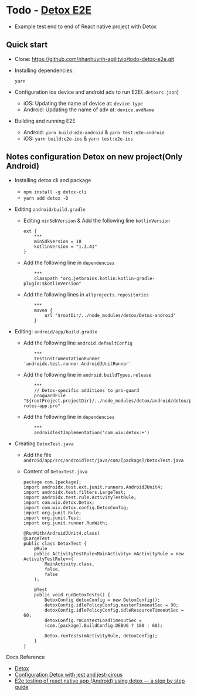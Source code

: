 # Todo - [Detox E2E](https://github.com/wix/Detox)

- Example test end to end of React native project with Detox

## Quick start

- Clone: https://github.com/nhanhuynh-agilityio/todo-detox-e2e.git

- Installing dependencies:

  `yarn`

- Configuration ios device and android adv to run E2E(`.detoxrc.json`)

  - iOS: Updating the name of device at: `device.type`
  - Android: Updating the name of adv at: `device.avdName`

- Building and running E2E
  - Android: `yarn build:e2e-android` & `yarn test:e2e-android`
  - iOS: `yarn build:e2e-ios` & `yarn test:e2e-ios`

## Notes configuration Detox on new project(Only Android)

- Installing detox cli and package

  - `npm install -g detox-cli`
  - `yarn add detox -D`

- Editing `android/build.gradle`

  - Editing `minSdkVersion` & Add the following line `kotlinVersion`

    ```
    ext {
        ***
        minSdkVersion = 18
        kotlinVersion = "1.3.41"
    }
    ```

  - Add the following line in `dependencies`

    ```
        ***
        classpath "org.jetbrains.kotlin:kotlin-gradle-plugin:$kotlinVersion"
    ```

  - Add the following lines in `allprojects.repositories`

    ```
        ***
        maven {
            url "$rootDir/../node_modules/detox/Detox-android"
        }
    ```

- Editing: `android/app/build.gradle`

  - Add the following line `android.defaultConfig`

    ```
        ***
        testInstrumentationRunner 'androidx.test.runner.AndroidJUnitRunner'
    ```

  - Add the following line in `android.buildTypes.release`
    ```
        ***
        // Detox-specific additions to pro-guard
        proguardFile "${rootProject.projectDir}/../node_modules/detox/android/detox/proguard-rules-app.pro"
    ```
  - Add the following line in `dependencies`

    ```
        ***
        androidTestImplementation('com.wix:detox:+')
    ```

- Creating `DetoxTest.java`

  - Add the file `android/app/src/androidTest/java/com/[package]/DetoxTest.java`
  - Content of `DetoxTest.java`

    ```
    package com.[package];
    import androidx.test.ext.junit.runners.AndroidJUnit4;
    import androidx.test.filters.LargeTest;
    import androidx.test.rule.ActivityTestRule;
    import com.wix.detox.Detox;
    import com.wix.detox.config.DetoxConfig;
    import org.junit.Rule;
    import org.junit.Test;
    import org.junit.runner.RunWith;

    @RunWith(AndroidJUnit4.class)
    @LargeTest
    public class DetoxTest {
        @Rule
        public ActivityTestRule<MainActivity> mActivityRule = new ActivityTestRule<>(
            MainActivity.class,
            false,
            false
        );

        @Test
        public void runDetoxTests() {
            DetoxConfig detoxConfig = new DetoxConfig();
            detoxConfig.idlePolicyConfig.masterTimeoutSec = 90;
            detoxConfig.idlePolicyConfig.idleResourceTimeoutSec = 60;
            detoxConfig.rnContextLoadTimeoutSec =
            (com.[package].BuildConfig.DEBUG ? 180 : 60);

            Detox.runTests(mActivityRule, detoxConfig);
        }
    }
    ```

Docs Reference

- [Detox](https://github.com/wix/Detox)
- [Configuration Detox with jest and jest-circus](https://github.com/wix/Detox/blob/master/docs/Guide.Jest.md)
- [E2e testing of react native app (Android) using detox — a step by step guide](https://medium.com/@varunon9/e2e-testing-of-react-native-app-android-using-detox-a-step-by-step-guide-bfb520c1a9ac)
